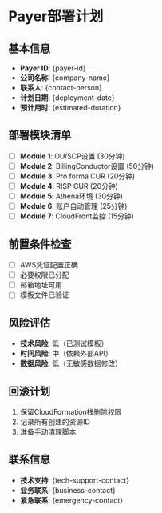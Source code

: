 # Payer部署计划

## 基本信息
- **Payer ID**: {payer-id}
- **公司名称**: {company-name}
- **联系人**: {contact-person}
- **计划日期**: {deployment-date}
- **预计用时**: {estimated-duration}

## 部署模块清单
- [ ] **Module 1**: OU/SCP设置 (30分钟)
- [ ] **Module 2**: BillingConductor设置 (50分钟)
- [ ] **Module 3**: Pro forma CUR (20分钟)
- [ ] **Module 4**: RISP CUR (20分钟)
- [ ] **Module 5**: Athena环境 (30分钟)
- [ ] **Module 6**: 账户自动管理 (25分钟)
- [ ] **Module 7**: CloudFront监控 (15分钟)

## 前置条件检查
- [ ] AWS凭证配置正确
- [ ] 必要权限已分配
- [ ] 邮箱地址可用
- [ ] 模板文件已验证

## 风险评估
- **技术风险**: 低（已测试模板）
- **时间风险**: 中（依赖外部API）
- **数据风险**: 低（无敏感数据修改）

## 回滚计划
1. 保留CloudFormation栈删除权限
2. 记录所有创建的资源ID
3. 准备手动清理脚本

## 联系信息
- **技术支持**: {tech-support-contact}
- **业务联系**: {business-contact}
- **紧急联系**: {emergency-contact}